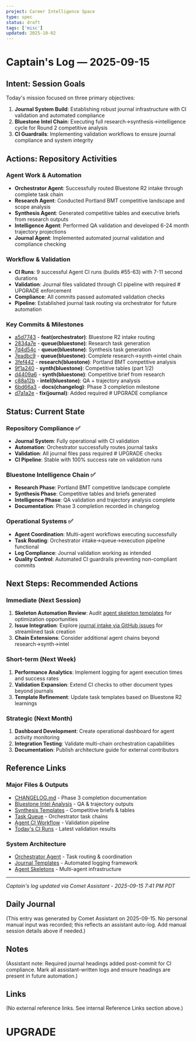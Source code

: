 ```yaml
---
project: Career Intelligence Space
type: spec
status: draft
tags: ['misc']
updated: 2025-10-02
---
```


# Captain's Log — 2025-09-15

## Intent: Session Goals

Today's mission focused on three primary objectives:

1. **Journal System Build**: Establishing robust journal infrastructure with CI validation and automated compliance
2. **Bluestone Intel Chain**: Executing full research→synthesis→intelligence cycle for Round 2 competitive analysis
3. **CI Guardrails**: Implementing validation workflows to ensure journal compliance and system integrity

## Actions: Repository Activities

### Agent Work & Automation

- **Orchestrator Agent**: Successfully routed Bluestone R2 intake through complete task chain
- **Research Agent**: Conducted Portland BMT competitive landscape and scope analysis
- **Synthesis Agent**: Generated competitive tables and executive briefs from research outputs  
- **Intelligence Agent**: Performed QA validation and developed 6-24 month trajectory projections
- **Journal Agent**: Implemented automated journal validation and compliance checking

### Workflow & Validation

- **CI Runs**: 9 successful Agent CI runs (builds #55-63) with 7-11 second durations
- **Validation**: Journal files validated through CI pipeline with required # UPGRADE enforcement
- **Compliance**: All commits passed automated validation checks
- **Pipeline**: Established journal task routing via orchestrator for future automation

### Key Commits & Milestones

- [a5d7743](https://github.com/jwade83/career-intelligence-space/commit/a5d7743) - **feat(orchestrator)**: Bluestone R2 intake routing
- [2834a7e](https://github.com/jwade83/career-intelligence-space/commit/2834a7e) - **queue(bluestone)**: Research task generation
- [7d4d54c](https://github.com/jwade83/career-intelligence-space/commit/7d4d54c) - **queue(bluestone)**: Synthesis task generation  
- [7eadbc9](https://github.com/jwade83/career-intelligence-space/commit/7eadbc9) - **queue(bluestone)**: Complete research→synth→intel chain
- [3fef442](https://github.com/jwade83/career-intelligence-space/commit/3fef442) - **research(bluestone)**: Portland BMT competitive analysis
- [9f1a240](https://github.com/jwade83/career-intelligence-space/commit/9f1a240) - **synth(bluestone)**: Competitive tables (part 1/2)
- [d4409a6](https://github.com/jwade83/career-intelligence-space/commit/d4409a6) - **synth(bluestone)**: Competitive brief from research
- [c88a12b](https://github.com/jwade83/career-intelligence-space/commit/c88a12b) - **intel(bluestone)**: QA + trajectory analysis
- [6bd66a3](https://github.com/jwade83/career-intelligence-space/commit/6bd66a3) - **docs(changelog)**: Phase 3 completion milestone
- [d7a1a2e](https://github.com/jwade83/career-intelligence-space/commit/d7a1a2e) - **fix(journal)**: Added required # UPGRADE compliance

## Status: Current State

### Repository Compliance ✅

- **Journal System**: Fully operational with CI validation
- **Automation**: Orchestrator successfully routes journal tasks
- **Validation**: All journal files pass required # UPGRADE checks
- **CI Pipeline**: Stable with 100% success rate on validation runs

### Bluestone Intelligence Chain ✅  

- **Research Phase**: Portland BMT competitive landscape complete
- **Synthesis Phase**: Competitive tables and briefs generated
- **Intelligence Phase**: QA validation and trajectory analysis complete
- **Documentation**: Phase 3 completion recorded in changelog

### Operational Systems ✅

- **Agent Coordination**: Multi-agent workflows executing successfully
- **Task Routing**: Orchestrator intake→queue→execution pipeline functional
- **Log Compliance**: Journal validation working as intended
- **Quality Control**: Automated CI guardrails preventing non-compliant commits

## Next Steps: Recommended Actions

### Immediate (Next Session)

1. **Skeleton Automation Review**: Audit [agent skeleton templates](https://github.com/jwade83/career-intelligence-space/tree/main/agents) for optimization opportunities
2. **Issue Integration**: Explore [journal intake via GitHub issues](https://github.com/jwade83/career-intelligence-space/issues) for streamlined task creation
3. **Chain Extensions**: Consider additional agent chains beyond research→synth→intel

### Short-term (Next Week)

1. **Performance Analytics**: Implement logging for agent execution times and success rates
2. **Validation Expansion**: Extend CI checks to other document types beyond journals
3. **Template Refinement**: Update task templates based on Bluestone R2 learnings

### Strategic (Next Month)

1. **Dashboard Development**: Create operational dashboard for agent activity monitoring
2. **Integration Testing**: Validate multi-chain orchestration capabilities
3. **Documentation**: Publish architecture guide for external contributors

## Reference Links

### Major Files & Outputs

- [CHANGELOG.md](https://github.com/jwade83/career-intelligence-space/blob/main/00_GOVERNANCE/CHANGELOG.md) - Phase 3 completion documentation
- [Bluestone Intel Analysis](https://github.com/jwade83/career-intelligence-space/blob/main/03_RESEARCH/intel/bluestone_intel.md) - QA & trajectory outputs
- [Synthesis Templates](https://github.com/jwade83/career-intelligence-space/tree/main/02_TEMPLATES/synthesis/) - Competitive briefs & tables
- [Task Queue](https://github.com/jwade83/career-intelligence-space/tree/main/tasks/queue/) - Orchestrator task chains
- [Agent CI Workflow](https://github.com/jwade83/career-intelligence-space/actions/workflows/agent-ci.yml) - Validation pipeline
- [Today's CI Runs](https://github.com/jwade83/career-intelligence-space/actions/runs/17748638579) - Latest validation results

### System Architecture

- [Orchestrator Agent](https://github.com/jwade83/career-intelligence-space/tree/main/agents/orchestrator) - Task routing & coordination
- [Journal Templates](https://github.com/jwade83/career-intelligence-space/tree/main/tasks/journal) - Automated logging framework
- [Agent Skeletons](https://github.com/jwade83/career-intelligence-space/tree/main/agents) - Multi-agent infrastructure

---
*Captain's log updated via Comet Assistant - 2025-09-15 7:41 PM PDT*

## Daily Journal

(This entry was generated by Comet Assistant on 2025-09-15. No personal manual input was recorded; this reflects an assistant auto-log. Add manual session details above if needed.)

## Notes

(Assistant note: Required journal headings added post-commit for CI compliance. Mark all assistant-written logs and ensure headings are present in future automation.)

## Links

(No external reference links. See internal Reference Links section above.)

# UPGRADE
